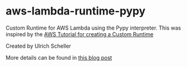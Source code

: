 # aws-lambda-runtime-pypy
Custom Runtime for AWS Lambda using the Pypy interpreter. This was inspired by
the [AWS Tutorial for creating a Custom Runtime](https://docs.aws.amazon.com/lambda/latest/dg/runtimes-walkthrough.html)

Created by Ulrich Scheller

More details can be found in [this blog post](https://www.ulrich-scheller.de/a-pypy-runtime-for-aws-lambda/)
